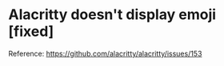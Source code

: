 # Alacritty doesn't display emoji [fixed]

Reference:
<https://github.com/alacritty/alacritty/issues/153>
